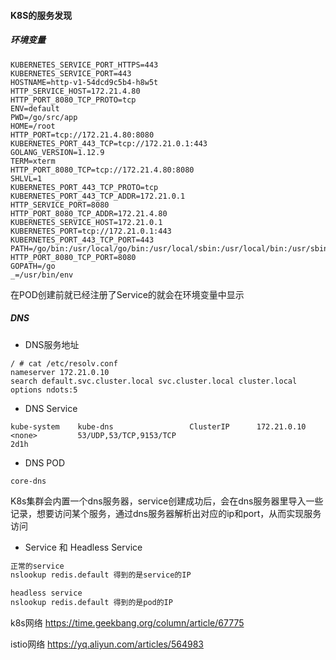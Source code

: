#### K8S的服务发现

##### 环境变量
```
KUBERNETES_SERVICE_PORT_HTTPS=443
KUBERNETES_SERVICE_PORT=443
HOSTNAME=http-v1-54dcd9c5b4-h8w5t
HTTP_SERVICE_HOST=172.21.4.80
HTTP_PORT_8080_TCP_PROTO=tcp
ENV=default
PWD=/go/src/app
HOME=/root
HTTP_PORT=tcp://172.21.4.80:8080
KUBERNETES_PORT_443_TCP=tcp://172.21.0.1:443
GOLANG_VERSION=1.12.9
TERM=xterm
HTTP_PORT_8080_TCP=tcp://172.21.4.80:8080
SHLVL=1
KUBERNETES_PORT_443_TCP_PROTO=tcp
KUBERNETES_PORT_443_TCP_ADDR=172.21.0.1
HTTP_SERVICE_PORT=8080
HTTP_PORT_8080_TCP_ADDR=172.21.4.80
KUBERNETES_SERVICE_HOST=172.21.0.1
KUBERNETES_PORT=tcp://172.21.0.1:443
KUBERNETES_PORT_443_TCP_PORT=443
PATH=/go/bin:/usr/local/go/bin:/usr/local/sbin:/usr/local/bin:/usr/sbin:/usr/bin:/sbin:/bin
HTTP_PORT_8080_TCP_PORT=8080
GOPATH=/go
_=/usr/bin/env
```
在POD创建前就已经注册了Service的就会在环境变量中显示


##### DNS
* DNS服务地址
```
/ # cat /etc/resolv.conf
nameserver 172.21.0.10
search default.svc.cluster.local svc.cluster.local cluster.local
options ndots:5
```
* DNS Service
```
kube-system    kube-dns                 ClusterIP      172.21.0.10     <none>         53/UDP,53/TCP,9153/TCP                                       2d1h
```

* DNS POD
```
core-dns
```

K8s集群会内置一个dns服务器，service创建成功后，会在dns服务器里导入一些记录，想要访问某个服务，通过dns服务器解析出对应的ip和port，从而实现服务访问



* Service 和 Headless Service
```bash
正常的service  
nslookup redis.default 得到的是service的IP

headless service
nslookup redis.default 得到的是pod的IP 
```

k8s网络
https://time.geekbang.org/column/article/67775

istio网络
https://yq.aliyun.com/articles/564983